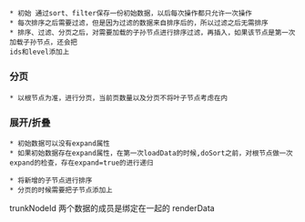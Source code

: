 
##  
	* 初始 通过sort、filter保存一份初始数据，以后每次操作都只允许一次操作
	* 每次排序之后需要过滤，但是因为过滤的数据来自排序后的，所以过滤之后无需排序
	* 排序、过滤、分页之后，对需要加载的子孙节点进行排序过滤，再插入，如果该节点是第一次加载子孙节点，还会把
	ids和level添加上

### 分页
	* 以根节点为准，进行分页，当前页数量以及分页不将叶子节点考虑在内

### 展开/折叠
	* 初始数据可以没有expand属性
	* 如果初始数据存在expand属性，在第一次loadData的时候,doSort之前，对根节点做一次expand的检查，存在expand=true的进行递归

	* 将新增的子节点进行排序 
	* 分页的时候需要把子节点添加上

trunkNodeId 两个数据的成员是绑定在一起的 renderData
